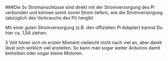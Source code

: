 ###Die 5v Stromanschlüsse sind direkt mit der Stromversorgung des Pi verbunden und können somit soviel Strom liefern, wie die Stromversorgung (abzüglich des Verbrauchs des Pi) hergibt

Mit einer guten Stromversorgung (z.B. den offiziellen Pi Adapter) kannst Du hier ca. 1,5A ziehen.

5 Volt hören sich im ersten Moment vielleicht nicht nach viel an, aber damit lässt sich wirklich viel anstellen. So kann man sogar weiter Arduinos damit betreiben oder sogar kleine Motoren. 
